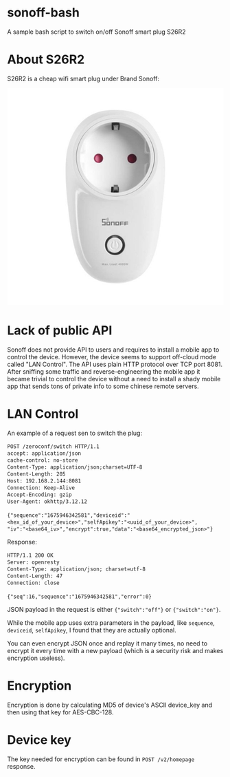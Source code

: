 # sonoff-bash
A sample bash script to switch on/off Sonoff smart plug S26R2

# About S26R2

S26R2 is a cheap wifi smart plug under Brand Sonoff:

![sonoff-smart-plug-s26-r2.jpg](sonoff-smart-plug-s26-r2.jpg)

# Lack of public API

Sonoff does not provide API to users and requires to install a mobile app to control the device. However, the device seems to support off-cloud mode called "LAN Control". The API uses plain HTTP protocol over TCP port 8081. After sniffing some traffic and reverse-engineering the mobile app it became trivial to control the device without a need to install a shady mobile app that sends tons of private info to some chinese remote servers.

# LAN Control

An example of a request sen to switch the plug:

```
POST /zeroconf/switch HTTP/1.1
accept: application/json
cache-control: no-store
Content-Type: application/json;charset=UTF-8
Content-Length: 205
Host: 192.168.2.144:8081
Connection: Keep-Alive
Accept-Encoding: gzip
User-Agent: okhttp/3.12.12

{"sequence":"1675946342581","deviceid":"<hex_id_of_your_device>","selfApikey":"<uuid_of_your_device>",
"iv":"<base64_iv>","encrypt":true,"data":"<base64_encrypted_json>"}
```
Response:
```
HTTP/1.1 200 OK
Server: openresty
Content-Type: application/json; charset=utf-8
Content-Length: 47
Connection: close

{"seq":16,"sequence":"1675946342581","error":0}
```
JSON payload in the request is either `{"switch":"off"}` or `{"switch":"on"}`.

While the mobile app uses extra parameters in the payload, like `sequence`, `deviceid`, `selfApikey`, I found that they are actually optional.

You can even encrypt JSON once and replay it many times, no need to encrypt it every time with a new payload (which is a security risk and makes encryption useless).

# Encryption

Encryption is done by calculating MD5 of device's ASCII device_key and then using that key for AES-CBC-128.

# Device key

The key needed for encryption can be found in `POST /v2/homepage` response.
